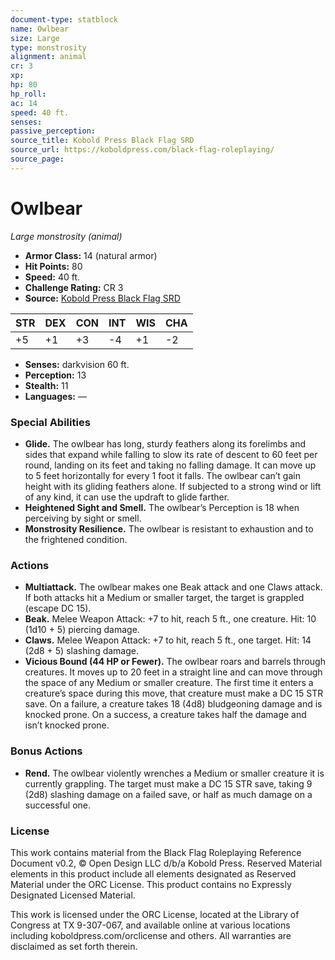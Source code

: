 ```yaml
---
document-type: statblock
name: Owlbear
size: Large
type: monstrosity
alignment: animal
cr: 3
xp: 
hp: 80
hp_roll: 
ac: 14
speed: 40 ft.
senses: 
passive_perception: 
source_title: Kobold Press Black Flag SRD
source_url: https://koboldpress.com/black-flag-roleplaying/
source_page: 
---
```


# Owlbear

*Large monstrosity (animal)*

- **Armor Class:** 14 (natural armor)
- **Hit Points:** 80
- **Speed:** 40 ft.
- **Challenge Rating:** CR 3
- **Source:** [Kobold Press Black Flag SRD](https://koboldpress.com/black-flag-roleplaying/)

| STR | DEX | CON | INT | WIS | CHA |
| --- | --- | --- | --- | --- | --- |
| +5 | +1 | +3 | -4 | +1 | -2 |

- **Senses:** darkvision 60 ft.
- **Perception:** 13
- **Stealth:** 11
- **Languages:** —

### Special Abilities

- **Glide.** The owlbear has long, sturdy feathers along its forelimbs and sides that expand while falling to slow its rate of descent to 60 feet per round, landing on its feet and taking no falling damage. It can move up to 5 feet horizontally for every 1 foot it falls. The owlbear can’t gain height with its gliding feathers alone. If subjected to a strong wind or lift of any kind, it can use the updraft to glide farther.
- **Heightened Sight and Smell.** The owlbear’s Perception is 18 when perceiving by sight or smell.
- **Monstrosity Resilience.** The owlbear is resistant to exhaustion and to the frightened condition.

### Actions

- **Multiattack.** The owlbear makes one Beak attack and one Claws attack. If both attacks hit a Medium or smaller target, the target is grappled (escape DC 15).
- **Beak.** Melee Weapon Attack: +7 to hit, reach 5 ft., one creature. Hit: 10 (1d10 + 5) piercing damage.
- **Claws.** Melee Weapon Attack: +7 to hit, reach 5 ft., one target. Hit: 14 (2d8 + 5) slashing damage.
- **Vicious Bound (44 HP or Fewer).** The owlbear roars and barrels through creatures. It moves up to 20 feet in a straight line and can move through the space of any Medium or smaller creature. The first time it enters a creature’s space during this move, that creature must make a DC 15 STR save. On a failure, a creature takes 18 (4d8) bludgeoning damage and is knocked prone. On a success, a creature takes half the damage and isn’t knocked prone.

### Bonus Actions

- **Rend.** The owlbear violently wrenches a Medium or smaller creature it is currently grappling. The target must make a DC 15 STR save, taking 9 (2d8) slashing damage on a failed save, or half as much damage on a successful one.

### License

This work contains material from the Black Flag Roleplaying Reference Document v0.2, © Open Design LLC d/b/a Kobold Press. Reserved Material elements in this product include all elements designated as Reserved Material under the ORC License. This product contains no Expressly Designated Licensed Material.

This work is licensed under the ORC License, located at the Library of Congress at TX 9-307-067, and available online at various locations including koboldpress.com/orclicense and others. All warranties are disclaimed as set forth therein.
